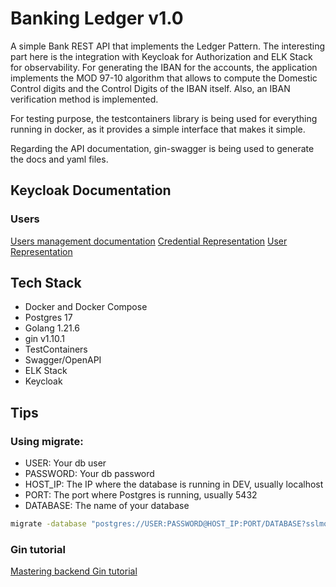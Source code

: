 # Banking Ledger v1.0

A simple Bank REST API that implements the Ledger Pattern. The interesting part here is the integration with
Keycloak for Authorization and ELK Stack for observability. For generating the IBAN for the accounts, the application implements
the MOD 97-10 algorithm that allows to compute the Domestic Control digits and the Control Digits of the IBAN itself. Also,
an IBAN verification method is implemented.

For testing purpose, the testcontainers library is being used for everything running in docker, as it provides a simple interface that makes it simple.

Regarding the API documentation, gin-swagger is being used to generate the docs and yaml files.

## Keycloak Documentation
### Users
[Users management documentation](https://www.keycloak.org/docs-api/latest/rest-api/index.html#_users)
[Credential Representation](https://www.keycloak.org/docs-api/latest/rest-api/index.html#CredentialRepresentation)
[User Representation](https://www.keycloak.org/docs-api/latest/rest-api/index.html#UserRepresentation)

## Tech Stack

- Docker and Docker Compose
- Postgres 17
- Golang 1.21.6
- gin v1.10.1
- TestContainers
- Swagger/OpenAPI
- ELK Stack
- Keycloak




## Tips
### Using migrate:

- USER: Your db user
- PASSWORD: Your db password
- HOST_IP: The IP where the database is running in DEV, usually localhost
- PORT: The port where Postgres is running, usually 5432
- DATABASE: The name of your database

```sh
migrate -database "postgres://USER:PASSWORD@HOST_IP:PORT/DATABASE?sslmode=disable" -path ./migrations up
```

### Gin tutorial

[Mastering backend Gin tutorial](https://masteringbackend.com/posts/gin-framework#the-framework)
